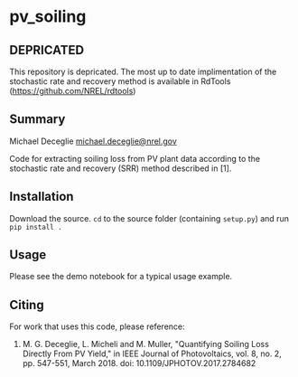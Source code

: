 pv_soiling
==================
## DEPRICATED
This repository is depricated. The most up to date implimentation of the stochastic rate and recovery method is available in RdTools (https://github.com/NREL/rdtools)

## Summary
Michael Deceglie
michael.deceglie@nrel.gov

Code for extracting soiling loss from PV plant data according to the stochastic rate and recovery (SRR) method described in [1].

## Installation
Download the source. `cd` to the source folder (containing `setup.py`) and run `pip install .`

## Usage

Please see the demo notebook for a typical usage example.

## Citing

For work that uses this code, please reference:  
1.  M. G. Deceglie, L. Micheli and M. Muller, "Quantifying Soiling Loss Directly From PV Yield," in IEEE Journal of Photovoltaics, vol. 8, no. 2, pp. 547-551, March 2018.
doi: 10.1109/JPHOTOV.2017.2784682
